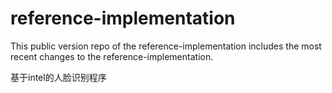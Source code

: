 # reference-implementation
This public version repo of the reference-implementation includes the most recent changes to the reference-implementation.

基于intel的人脸识别程序
